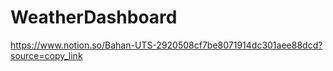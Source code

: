 ﻿# WeatherDashboard
https://www.notion.so/Bahan-UTS-2920508cf7be8071914dc301aee88dcd?source=copy_link
